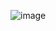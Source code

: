![image](https://user-images.githubusercontent.com/89120960/221478498-066b7291-5bb2-4eed-9b33-015d6b7883f4.png)
